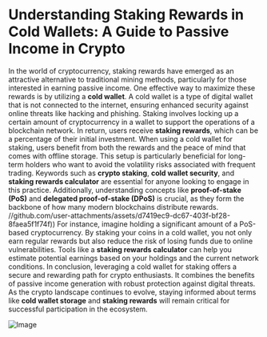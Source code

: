# Understanding Staking Rewards in Cold Wallets: A Guide to Passive Income in Crypto
In the world of cryptocurrency, staking rewards have emerged as an attractive alternative to traditional mining methods, particularly for those interested in earning passive income. One effective way to maximize these rewards is by utilizing a **cold wallet**. A cold wallet is a type of digital wallet that is not connected to the internet, ensuring enhanced security against online threats like hacking and phishing.
Staking involves locking up a certain amount of cryptocurrency in a wallet to support the operations of a blockchain network. In return, users receive **staking rewards**, which can be a percentage of their initial investment. When using a cold wallet for staking, users benefit from both the rewards and the peace of mind that comes with offline storage. This setup is particularly beneficial for long-term holders who want to avoid the volatility risks associated with frequent trading.
Keywords such as **crypto staking**, **cold wallet security**, and **staking rewards calculator** are essential for anyone looking to engage in this practice. Additionally, understanding concepts like **proof-of-stake (PoS)** and **delegated proof-of-stake (DPoS)** is crucial, as they form the backbone of how many modern blockchains distribute rewards.
 //github.com/user-attachments/assets/d7419ec9-dc67-403f-bf28-8faea5f1f74f))
For instance, imagine holding a significant amount of a PoS-based cryptocurrency. By staking your coins in a cold wallet, you not only earn regular rewards but also reduce the risk of losing funds due to online vulnerabilities. Tools like a **staking rewards calculator** can help you estimate potential earnings based on your holdings and the current network conditions.
In conclusion, leveraging a cold wallet for staking offers a secure and rewarding path for crypto enthusiasts. It combines the benefits of passive income generation with robust protection against digital threats. As the crypto landscape continues to evolve, staying informed about terms like **cold wallet storage** and **staking rewards** will remain critical for successful participation in the ecosystem.

![Image](https://github.com/user-attachments/assets/d7419ec9-dc67-403f-bf28-8faea5f1f74f)
